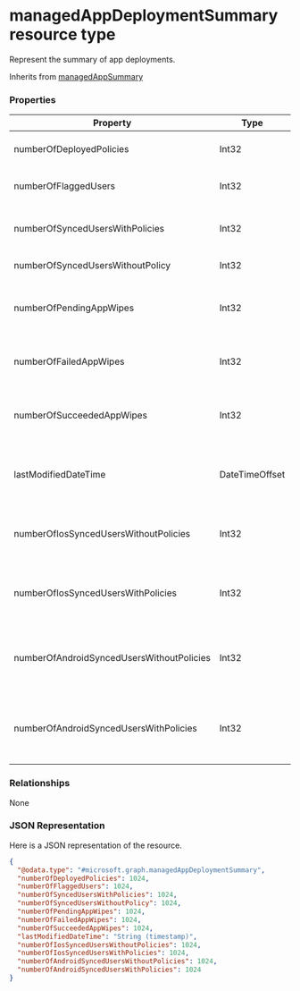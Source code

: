﻿# managedAppDeploymentSummary resource type

Represent the summary of app deployments.

Inherits from [managedAppSummary](../resources/intune_mam_managedappsummary.md)

### Properties
|Property|Type|Description|
|---|---|---|
|numberOfDeployedPolicies|Int32|Number of deployed policies.|
|numberOfFlaggedUsers|Int32|Number of flagged users.|
|numberOfSyncedUsersWithPolicies|Int32|Number of users with policies synced.|
|numberOfSyncedUsersWithoutPolicy|Int32|Not yet documented|
|numberOfPendingAppWipes|Int32|Number of apps with pending wipe requests.|
|numberOfFailedAppWipes|Int32|Number of apps with failed wipe requests.|
|numberOfSucceededAppWipes|Int32|Number of apps with succeeded wipe requests.|
|lastModifiedDateTime|DateTimeOffset|The last time an app registration has modified.|
|numberOfIosSyncedUsersWithoutPolicies|Int32|Number of iOS users synced, and with no policies.|
|numberOfIosSyncedUsersWithPolicies|Int32|Number of iOS users synced, and with policies applied.|
|numberOfAndroidSyncedUsersWithoutPolicies|Int32|Number of android users synced, and with no policies.|
|numberOfAndroidSyncedUsersWithPolicies|Int32|NUmber of android users synced, and with policies applied.|

### Relationships
None
### JSON Representation
Here is a JSON representation of the resource.
<!-- {
  "blockType": "resource",
  "keyProperty": "id",
  "@odata.type": "microsoft.graph.managedAppDeploymentSummary"
}
-->
```json
{
  "@odata.type": "#microsoft.graph.managedAppDeploymentSummary",
  "numberOfDeployedPolicies": 1024,
  "numberOfFlaggedUsers": 1024,
  "numberOfSyncedUsersWithPolicies": 1024,
  "numberOfSyncedUsersWithoutPolicy": 1024,
  "numberOfPendingAppWipes": 1024,
  "numberOfFailedAppWipes": 1024,
  "numberOfSucceededAppWipes": 1024,
  "lastModifiedDateTime": "String (timestamp)",
  "numberOfIosSyncedUsersWithoutPolicies": 1024,
  "numberOfIosSyncedUsersWithPolicies": 1024,
  "numberOfAndroidSyncedUsersWithoutPolicies": 1024,
  "numberOfAndroidSyncedUsersWithPolicies": 1024
}
```



